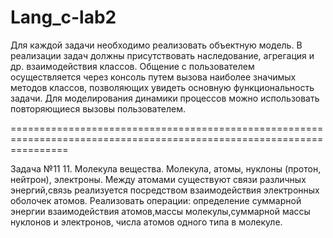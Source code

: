 # Lang_c-lab2

Для каждой задачи необходимо реализовать объектную модель.
В реализации задач должны присутствовать наследование, агрегация и др. взаимодействия классов.
Общение с пользователем осуществляется через консоль путем вызова наиболее значимых методов классов,
позволяющих увидеть основную функциональность задачи.
Для моделирования  динамики процессов можно использовать повторяющиеся вызовы пользователем.

======================================================================================================================

Задача №11
11.	Молекула вещества.
Молекула,  атомы,  нуклоны (протон, нейтрон), электроны.
Между атомами существуют связи различных энергий,связь реализуется посредством взаимодействия электронных оболочек атомов.
Реализовать операции:
определение суммарной энергии взаимодействия атомов,массы молекулы,суммарной массы нуклонов и электронов, числа атомов одного типа в молекуле.
